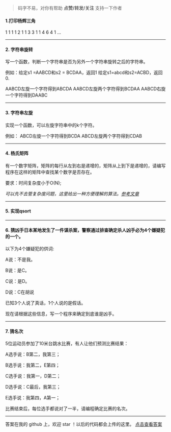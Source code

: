 
>码字不易，对你有帮助 **点赞/转发/关注** 支持一下作者 

#### 1.打印杨辉三角


1
1    1
1    2    1
1    3    3    1
1    4    6    4    1
    ...

***
#### 2. 字符串旋转


写一个函数，判断一个字符串是否为另外一个字符串旋转之后的字符串。

例如：给定s1 =AABCD和s2 = BCDAA，返回1
给定s1=abcd和s2=ACBD，返回0.

AABCD左旋一个字符得到ABCDA
AABCD左旋两个字符得到BCDAA
AABCD右旋一个字符得到DAABC

***




#### 3. 字符串左旋


实现一个函数，可以左旋字符串中的k个字符。

例如：
ABCD左旋一个字符得到BCDA
ABCD左旋两个字符得到CDAB

***




#### 4. 杨氏矩阵

有一个数字矩阵，矩阵的每行从左到右是递增的，矩阵从上到下是递增的，请编写程序在这样的矩阵中查找某个数字是否存在。



要求：时间复杂度小于O(N);

*可以先不去管复杂度问题，这里给出一种方便理解的算法。[参考文章](https://blog.csdn.net/sgbfblog/article/details/7745450?depth_1-utm_source=distribute.pc_relevant_right.none-task&utm_source=distribute.pc_relevant_right.none-task)*


***

#### 5. 实现qsort 

***

#### 6. 猜凶手日本某地发生了一件谋杀案，警察通过排查确定杀人凶手必为4个嫌疑犯的一个。

以下为4个嫌疑犯的供词:



A说：不是我。

B说：是C。

C说：是D。

D说：C在胡说

已知3个人说了真话，1个人说的是假话。



现在请根据这些信息，写一个程序来确定到底谁是凶手。

***
#### 7. 猜名次

5位运动员参加了10米台跳水比赛，有人让他们预测比赛结果：

A选手说：B第二，我第三；

B选手说：我第二，E第四；

C选手说：我第一，D第二；

D选手说：C最后，我第三；

E选手说：我第四，A第一；

比赛结束后，每位选手都说对了一半，请编程确定比赛的名次。

***
答案在我的 github 上，欢迎 star ！以后的代码都会上传的这里。
[点击查看答案](https://github.com/hairrrrr/C-CrashCourse)